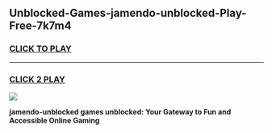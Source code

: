 
## Unblocked-Games-jamendo-unblocked-Play-Free-7k7m4
<h3>
<a href="https://premium76.site?title=jamendo-unblocked&ref=21A">CLICK TO PLAY</a></h3>
<hr>

<h3>
<a href="https://premium76.site?title=jamendo-unblocked&ref=21A">CLICK 2 PLAY</a>
  
</h3>

<a href="https://premium76.site?title=jamendo-unblocked&ref=21A"><img src="https://clearcache.store/games.png"></a>


**jamendo-unblocked games unblocked: Your Gateway to Fun and Accessible Online Gaming**

